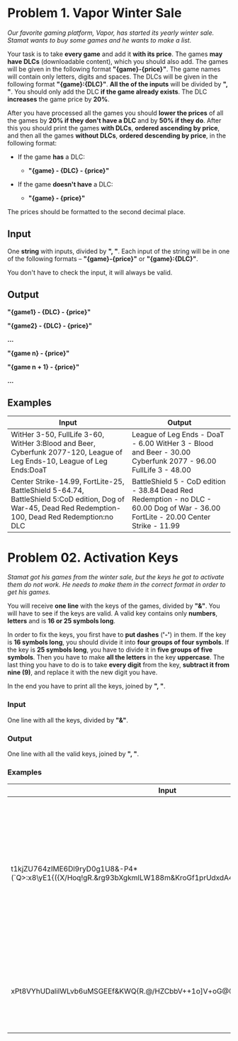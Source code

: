 Problem 1. Vapor Winter Sale
============================

*Our favorite gaming platform, Vapor, has started its yearly winter sale. Stamat
wants to buy some games and he wants to make a list.*

Your task is to take **every game** and add it **with its price**. The games
**may have DLCs** (downloadable content), which you should also add. The games
will be given in the following format **"{game}-{price}"**. The game names will
contain only letters, digits and spaces. The DLCs will be given in the following
format **"{game}:{DLC}"**. **All the of the inputs** will be divided by **",
"**. You should only add the DLC **if the game already exists**. The DLC
**increases** the game price by **20%**.

After you have processed all the games you should **lower the prices** of all
the games by **20% if they don't have a DLC** and by **50% if they do**. After
this you should print the games **with DLCs**, **ordered ascending by price**,
and then all the games **without DLCs**, **ordered descending by price**, in the
following format:

-   If the game **has** a DLC:

    -   **"{game} - {DLC} - {price}"**

-   If the game **doesn't have** a DLC:

    -   **"{game} - {price}"**

The prices should be formatted to the second decimal place.

Input
-----

One **string** with inputs, divided by **", "**. Each input of the string will
be in one of the following formats – **"{game}-{price}"** or **"{game}:{DLC}"**.

You don't have to check the input, it will always be valid.

Output
------

**"{game1} - {DLC} - {price}"**

**"{game2} - {DLC} - {price}"**

**...**

**"{game n} - {price}"**

**"{game n + 1} - {price}"**

**...**

Examples
--------

| **Input**                                                                                                                                              | **Output**                                                                                                                          |
|--------------------------------------------------------------------------------------------------------------------------------------------------------|-------------------------------------------------------------------------------------------------------------------------------------|
| WitHer 3-50, FullLife 3-60, WitHer 3:Blood and Beer, Cyberfunk 2077-120, League of Leg Ends-10, League of Leg Ends:DoaT                                | League of Leg Ends - DoaT - 6.00 WitHer 3 - Blood and Beer - 30.00 Cyberfunk 2077 - 96.00 FullLife 3 - 48.00                        |
| Center Strike-14.99, FortLite-25, BattleShield 5-64.74, BattleShield 5:CoD edition, Dog of War-45, Dead Red Redemption-100, Dead Red Redemption:no DLC | BattleShield 5 - CoD edition - 38.84 Dead Red Redemption - no DLC - 60.00 Dog of War - 36.00 FortLite - 20.00 Center Strike - 11.99 |

Problem 02. Activation Keys
===========================

*Stamat got his games from the winter sale, but the keys he got to activate them
do not work. He needs to make them in the correct format in order to get his
games.*

You will receive **one line** with the keys of the games, divided by **"&"**.
You will have to see if the keys are valid. A valid key contains only
**numbers**, **letters** and is **16 or 25 symbols long**.

In order to fix the keys, you first have to **put dashes** (**'-'**) in them. If
the key is **16 symbols long**, you should divide it into **four groups of four
symbols**. If the key is **25 symbols long**, you have to divide it in **five
groups of five symbols**. Then you have to make **all the letters** in the key
**uppercase**. The last thing you have to do is to take **every digit** from the
key, **subtract it from nine (9)**, and replace it with the new digit you have.

In the end you have to print all the keys, joined by **", "**.

### Input

One line with all the keys, divided by **"&"**.

### Output

One line with all the valid keys, joined by **", "**.

### Examples

| **Input**                                                                                                    | **Output**                                                                                   | **Comment**                                                                                |
|--------------------------------------------------------------------------------------------------------------|----------------------------------------------------------------------------------------------|--------------------------------------------------------------------------------------------|
| t1kjZU764zIME6Dl9ryD0g1U8&-P4\*(\`Q\>:x8\\yE1{({X/Hoq!gR.&rg93bXgkmILW188m&KroGf1prUdxdA4ln&U3WH9kXPY0SncCfs | T8KJZ-U235Z-IME3D-L0RYD-9G8U1, RG06-BXGK-MILW-811M, KROG-F8PR-UDXD-A5LN, U6WH-0KXP-Y9SN-CCFS | First you find the dividers '&' and then you take all the valid inputs (colored in yellow) |
| xPt8VYhUDalilWLvb6uMSGEEf&KWQ{R.\@/HZCbbV++1o]V+oG\@\@fF\^93&y6fT5EGFgZHqlFiS                                | XPT1V-YHUDA-LILWL-VB3UM-SGEEF, Y3FT-4EGF-GZHQ-LFIS                                           |                                                                                            |
